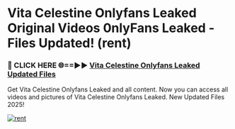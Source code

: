 # Vita Celestine Onlyfans Leaked Original Videos 0nlyFans Leaked - Files Updated! (rent)

<h3>🔴 CLICK HERE 🌐==►► <a href="https://tinyurl.com/2wckxsce" rel="nofollow">Vita Celestine Onlyfans Leaked Updated Files</a></h3>

Get Vita Celestine Onlyfans Leaked and all content. Now you can access all videos and pictures of Vita Celestine Onlyfans Leaked. New Updated Files 2025!

[![rent](https://i.imgur.com/AFduVYN.gif)](https://tinyurl.com/2wckxsce)
